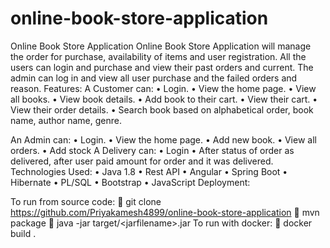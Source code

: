 # online-book-store-application
Online Book Store Application
Online Book Store Application will manage the order for purchase, availability of
items and user registration. All the users can login and purchase and view their past
orders and current. The admin can log in and view all user purchase and the failed
orders and reason.
Features:
A Customer can:
• Login.
• View the home page.
• View all books.
• View book details.
• Add book to their cart.
• View their cart.
• View their order details.
• Search book based on alphabetical order, book name, author name, genre.

An Admin can:
• Login.
• View the home page.
• Add new book.
• View all orders.
• Add stock
A Delivery can:
• Login
• After status of order as delivered, after user paid amount for order and it was
delivered.
Technologies Used:
• Java 1.8
• Rest API
• Angular
• Spring Boot
• Hibernate
• PL/SQL
• Bootstrap
• JavaScript
Deployment:

To run from source code:
 git clone https://github.com/Priyakamesh4899/online-book-store-application
 mvn package
 java -jar target/&lt;jarfilename&gt;.jar
To run with docker:
 docker build .
